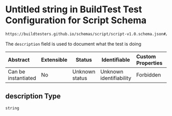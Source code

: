 # Untitled string in BuildTest Test Configuration for Script Schema

```txt
https://buildtesters.github.io/schemas/script/script-v1.0.schema.json#/properties/description
```

The `description` field is used to document what the test is doing


| Abstract            | Extensible | Status         | Identifiable            | Custom Properties | Additional Properties | Access Restrictions | Defined In                                                                            |
| :------------------ | ---------- | -------------- | ----------------------- | :---------------- | --------------------- | ------------------- | ------------------------------------------------------------------------------------- |
| Can be instantiated | No         | Unknown status | Unknown identifiability | Forbidden         | Allowed               | none                | [script-v1.0.schema.json\*](../../out/script-v1.0.schema.json "open original schema") |

## description Type

`string`
